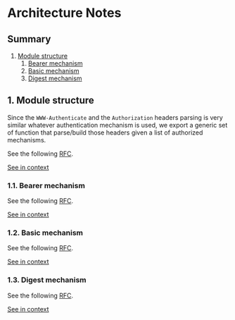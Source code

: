 [//]: # ( )
[//]: # (This file is automatically generated by the `jsarch`)
[//]: # (module. Do not change it elsewhere, changes would)
[//]: # (be overriden.)
[//]: # ( )
# Architecture Notes

## Summary

1. [Module structure](#1-module-structure)
   1. [Bearer mechanism](#11-bearer-mechanism)
   2. [Basic mechanism](#12-basic-mechanism)
   3. [Digest mechanism](#13-digest-mechanism)


## 1. Module structure

Since the `WWW-Authenticate` and the `Authorization` headers parsing
 is very similar whatever authentication mechanism is used, we export
 a generic set of function that parse/build those headers given a
 list of authorized mechanisms.

See the following [RFC](https://tools.ietf.org/html/rfc7235).

[See in context](./src/index.ts#L7-L16)



### 1.1. Bearer mechanism

See the following [RFC](https://tools.ietf.org/html/rfc6750).

[See in context](./src/mechanisms/bearer.ts#L36-L40)



### 1.2. Basic mechanism

See the following [RFC](https://tools.ietf.org/html/rfc7617).

[See in context](./src/mechanisms/basic.ts#L22-L26)



### 1.3. Digest mechanism

See the following [RFC](https://tools.ietf.org/html/rfc2617).

[See in context](./src/mechanisms/digest.ts#L59-L63)

